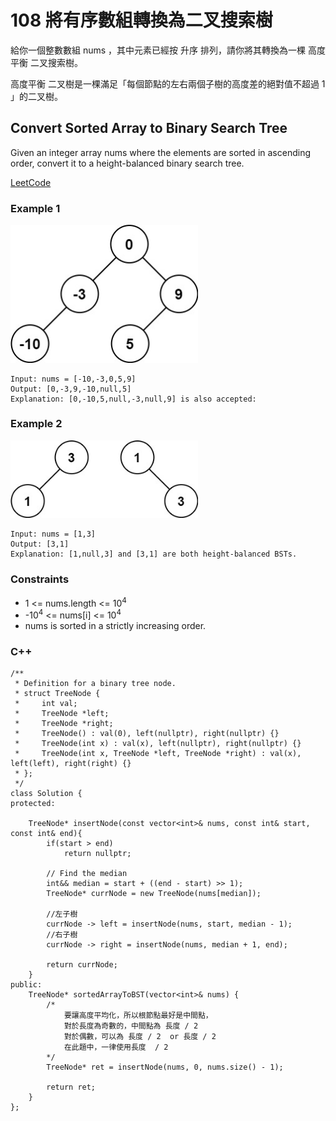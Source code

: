 # 108 將有序數組轉換為二叉搜索樹

給你一個整數數組 nums ，其中元素已經按 升序 排列，請你將其轉換為一棵 高度平衡 二叉搜索樹。

高度平衡 二叉樹是一棵滿足「每個節點的左右兩個子樹的高度差的絕對值不超過 1 」的二叉樹。

## Convert Sorted Array to Binary Search Tree

Given an integer array nums where the elements are sorted in ascending order, convert it to a height-balanced binary search tree.

[LeetCode](https://leetcode.cn/problems/convert-sorted-array-to-binary-search-tree/)

### Example 1

<img src="img/108_1.jpg" width = "300"/>

```
Input: nums = [-10,-3,0,5,9]
Output: [0,-3,9,-10,null,5]
Explanation: [0,-10,5,null,-3,null,9] is also accepted:
```

### Example 2

<img src="img/108_2.jpg" width = "300"/>

```
Input: nums = [1,3]
Output: [3,1]
Explanation: [1,null,3] and [3,1] are both height-balanced BSTs.
``` 

### Constraints

* 1 <= nums.length <= 10<sup>4</sup>
* -10<sup>4</sup> <= nums[i] <= 10<sup>4</sup>
* nums is sorted in a strictly increasing order.

### C++ 

```
/**
 * Definition for a binary tree node.
 * struct TreeNode {
 *     int val;
 *     TreeNode *left;
 *     TreeNode *right;
 *     TreeNode() : val(0), left(nullptr), right(nullptr) {}
 *     TreeNode(int x) : val(x), left(nullptr), right(nullptr) {}
 *     TreeNode(int x, TreeNode *left, TreeNode *right) : val(x), left(left), right(right) {}
 * };
 */
class Solution {
protected:
    
    TreeNode* insertNode(const vector<int>& nums, const int& start, const int& end){
        if(start > end)
            return nullptr;

        // Find the median 
        int&& median = start + ((end - start) >> 1);
        TreeNode* currNode = new TreeNode(nums[median]);

        //左子樹
        currNode -> left = insertNode(nums, start, median - 1);
        //右子樹
        currNode -> right = insertNode(nums, median + 1, end);

        return currNode;
    }
public:
    TreeNode* sortedArrayToBST(vector<int>& nums) {
        /*
            要讓高度平均化，所以根節點最好是中間點，
            對於長度為奇數的，中間點為 長度 / 2
            對於偶數，可以為 長度 / 2  or 長度 / 2
            在此題中，一律使用長度  / 2
        */
        TreeNode* ret = insertNode(nums, 0, nums.size() - 1);

        return ret;
    }
};
```
